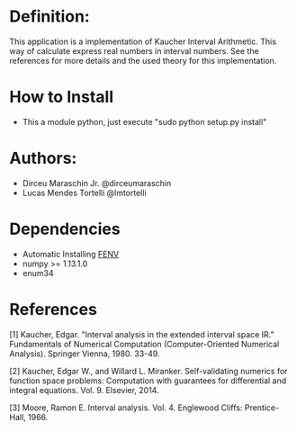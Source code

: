 # Definition:
  This application is a implementation of Kaucher Interval Arithmetic. This way of calculate express real numbers in interval numbers.
  See the references for more details and the used theory for this implementation.

# How to Install
 - This a module python, just execute "sudo python setup.py install"

# Authors:
- Dirceu Maraschin Jr. @dirceumaraschin
- Lucas Mendes Tortelli @lmtortelli

# Dependencies
- Automatic Installing
[FENV](https://github.com/ldo/pyfenv)
- numpy >= 1.13.1.0
- enum34


# References

[1] Kaucher, Edgar. "Interval analysis in the extended interval space IR." Fundamentals of Numerical Computation (Computer-Oriented Numerical Analysis). Springer Vienna, 1980. 33-49.

[2] Kaucher, Edgar W., and Willard L. Miranker. Self-validating numerics for function space problems: Computation with guarantees for differential and integral equations. Vol. 9. Elsevier, 2014.

[3] Moore, Ramon E. Interval analysis. Vol. 4. Englewood Cliffs: Prentice-Hall, 1966.
